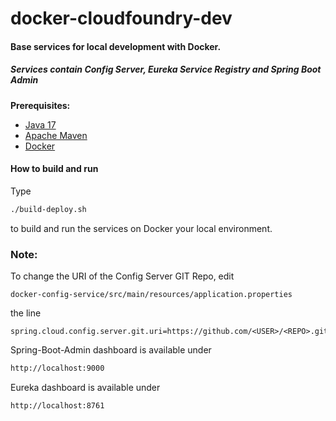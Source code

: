 # docker-cloudfoundry-dev

#### Base services for local development with Docker.
##### Services contain Config Server, Eureka Service Registry and Spring Boot Admin

**Prerequisites:**

* [Java 17](https://https://jdk.java.net/17/)
* [Apache Maven](https:http://maven.apache.org/)
* [Docker](https://www.docker.com/)

#### How to build and run

Type
```bash
./build-deploy.sh
```
to build and run the services on Docker your local environment.

### Note:

To change the URI of the Config Server GIT Repo, edit
```properties
docker-config-service/src/main/resources/application.properties
```
the line
```properties
spring.cloud.config.server.git.uri=https://github.com/<USER>/<REPO>.git
```

Spring-Boot-Admin dashboard is available under
```bash
http://localhost:9000
```

Eureka dashboard is available under
```bash
http://localhost:8761
```